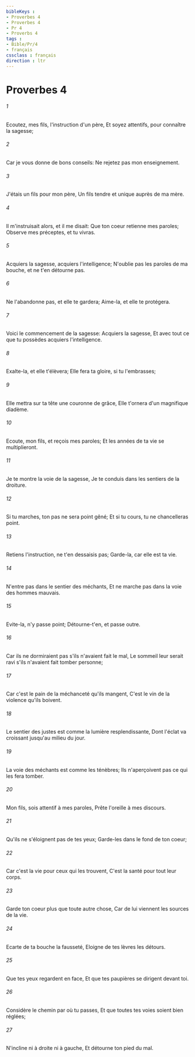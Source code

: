 ```yaml
---
bibleKeys : 
- Proverbes 4
- Proverbes 4
- Pr 4
- Proverbs 4
tags : 
- Bible/Pr/4
- français
cssclass : français
direction : ltr
---
```


# Proverbes 4

###### 1
Ecoutez, mes fils, l'instruction d'un père, Et soyez attentifs, pour connaître la sagesse;
###### 2
Car je vous donne de bons conseils: Ne rejetez pas mon enseignement.
###### 3
J'étais un fils pour mon père, Un fils tendre et unique auprès de ma mère.
###### 4
Il m'instruisait alors, et il me disait: Que ton coeur retienne mes paroles; Observe mes préceptes, et tu vivras.
###### 5
Acquiers la sagesse, acquiers l'intelligence; N'oublie pas les paroles de ma bouche, et ne t'en détourne pas.
###### 6
Ne l'abandonne pas, et elle te gardera; Aime-la, et elle te protégera.
###### 7
Voici le commencement de la sagesse: Acquiers la sagesse, Et avec tout ce que tu possèdes acquiers l'intelligence.
###### 8
Exalte-la, et elle t'élèvera; Elle fera ta gloire, si tu l'embrasses;
###### 9
Elle mettra sur ta tête une couronne de grâce, Elle t'ornera d'un magnifique diadème.
###### 10
Ecoute, mon fils, et reçois mes paroles; Et les années de ta vie se multiplieront.
###### 11
Je te montre la voie de la sagesse, Je te conduis dans les sentiers de la droiture.
###### 12
Si tu marches, ton pas ne sera point gêné; Et si tu cours, tu ne chancelleras point.
###### 13
Retiens l'instruction, ne t'en dessaisis pas; Garde-la, car elle est ta vie.
###### 14
N'entre pas dans le sentier des méchants, Et ne marche pas dans la voie des hommes mauvais.
###### 15
Evite-la, n'y passe point; Détourne-t'en, et passe outre.
###### 16
Car ils ne dormiraient pas s'ils n'avaient fait le mal, Le sommeil leur serait ravi s'ils n'avaient fait tomber personne;
###### 17
Car c'est le pain de la méchanceté qu'ils mangent, C'est le vin de la violence qu'ils boivent.
###### 18
Le sentier des justes est comme la lumière resplendissante, Dont l'éclat va croissant jusqu'au milieu du jour.
###### 19
La voie des méchants est comme les ténèbres; Ils n'aperçoivent pas ce qui les fera tomber.
###### 20
Mon fils, sois attentif à mes paroles, Prête l'oreille à mes discours.
###### 21
Qu'ils ne s'éloignent pas de tes yeux; Garde-les dans le fond de ton coeur;
###### 22
Car c'est la vie pour ceux qui les trouvent, C'est la santé pour tout leur corps.
###### 23
Garde ton coeur plus que toute autre chose, Car de lui viennent les sources de la vie.
###### 24
Ecarte de ta bouche la fausseté, Eloigne de tes lèvres les détours.
###### 25
Que tes yeux regardent en face, Et que tes paupières se dirigent devant toi.
###### 26
Considère le chemin par où tu passes, Et que toutes tes voies soient bien réglées;
###### 27
N'incline ni à droite ni à gauche, Et détourne ton pied du mal.
